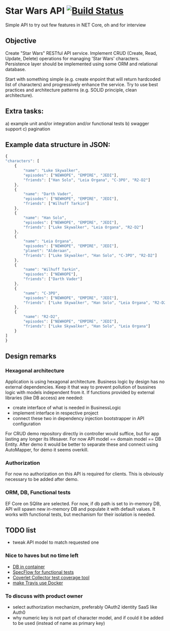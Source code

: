 # Star Wars API [![Build Status](https://api.travis-ci.org/kubabuda/sw_api.svg?branch=master&status=passed)](https://travis-ci.org/kubabuda/sw_api)


Simple API to try out few features in NET Core, oh and for interview

## Objective
Create "Star Wars" RESTful API service. Implement CRUD (Create, Read, Update, Delete) operations for managing 'Star Wars' characters. 
Persistence layer should be implemented using some ORM and relational database.

Start with something simple (e.g. create enpoint that will return hardcoded list of characters) and progressively enhance the service. 
Try to use best practices and architecture patterns (e.g. SOLID principle, clean architecture).

## Extra tasks:
a) example unit and/or integration and/or functional tests
b) swagger support
c) pagination

## Example data structure in JSON:
```javascript
{
"characters": [
	{
		"name": "Luke Skywalker",
		"episodes": ["NEWHOPE", "EMPIRE", "JEDI"],
		"friends": ["Han Solo", "Leia Organa", "C-3PO", "R2-D2"]
	},
	{
		"name": "Darth Vader",
		"episodes": ["NEWHOPE", "EMPIRE", "JEDI"],
		"friends": ["Wilhuff Tarkin"]
	},
	{
		"name": "Han Solo",
		"episodes": ["NEWHOPE", "EMPIRE", "JEDI"],
		"friends": ["Luke Skywalker", "Leia Organa", "R2-D2"]
	},
	{
		"name": "Leia Organa",
		"episodes": ["NEWHOPE", "EMPIRE", "JEDI"],
		"planet": "Alderaan",
		"friends": ["Luke Skywalker", "Han Solo", "C-3PO", "R2-D2"]
	},
	{
		"name": "Wilhuff Tarkin",
		"episodes": ["NEWHOPE"],
		"friends": ["Darth Vader"]
	},
	{
		"name": "C-3PO",
		"episodes": ["NEWHOPE", "EMPIRE", "JEDI"],
		"friends": ["Luke Skywalker", "Han Solo", "Leia Organa", "R2-D2"]
	},
	{
		"name": "R2-D2",
		"episodes": ["NEWHOPE", "EMPIRE", "JEDI"],
		"friends": ["Luke Skywalker", "Han Solo", "Leia Organa"]
	}
]
}
```

## Design remarks

### Hexagonal architecture

Application is using hexagonal architecture. Business logic by design has no external dependencies. 
Keep it that way to prevent pollution of bussines logic with models independent from it. 
If functions provided by external libraries (like DB access) are needed: 
- create interface of what is needed in BusinessLogic 
- implement interface in respective project 
- connect these two in dependency injection bootstrapper in API configuration

For CRUD demo repository directly in controller would suffice, but for app lasting any longer its lifesaver.
For now API model == domain model == DB Entity. After demo it would be better to separate these and connect using AutoMapper, for demo it seems overkill.

### Authorization

For now no authorization on this API is required for clients. This is obviously necessary to be added after demo.

### ORM, DB, Functional tests

EF Core on SQlite are selected. For now, if db path is set to in-memory DB, API will spawn new in-memory DB and populate it with default values. 
It works with functional tests, but mechanism for their isolation is needed.


## TODO list

- tweak API model to match requested one

### Nice to haves but no time left
- [DB in container](https://www.c-sharpcorner.com/article/entity-framework-core-in-docker-container-part-ii-sqlite/)
- [SpecFlow for functional tests](https://docs.specflow.org/projects/specflow/en/latest/Installation/Installation.html)
- [Coverlet Collector](https://github.com/coverlet-coverage/coverlet)[ test coverage tool](https://docs.microsoft.com/en-us/dotnet/core/testing/unit-testing-code-coverage?tabs=windows)
- [make Travis use Docker](https://docs.travis-ci.com/user/docker/)

### To discuss with product owner
- select authorization mechanizm, preferably OAuth2 identity SaaS like Auth0
- why numeric key is not part of character model, and if could it be added to be used (instead of name as primary key)
